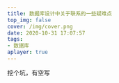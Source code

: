```yaml
---
title: 数据库设计中关于联系的一些疑难点
top_img: false
cover: /img/cover.png
date: 2020-10-31 17:07:57
tags:
- 数据库
aplayer: true
---
```


挖个坑，有空写

